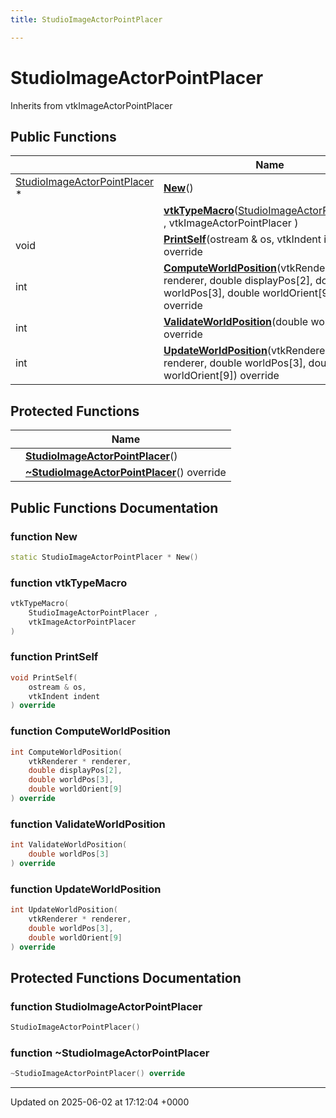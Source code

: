 ```yaml
---
title: StudioImageActorPointPlacer

---
```


# StudioImageActorPointPlacer





Inherits from vtkImageActorPointPlacer

## Public Functions

|                | Name           |
| -------------- | -------------- |
| [StudioImageActorPointPlacer](../Classes/classStudioImageActorPointPlacer.md) * | **[New](../Classes/classStudioImageActorPointPlacer.md#function-new)**() |
| | **[vtkTypeMacro](../Classes/classStudioImageActorPointPlacer.md#function-vtktypemacro)**([StudioImageActorPointPlacer](../Classes/classStudioImageActorPointPlacer.md) , vtkImageActorPointPlacer ) |
| void | **[PrintSelf](../Classes/classStudioImageActorPointPlacer.md#function-printself)**(ostream & os, vtkIndent indent) override |
| int | **[ComputeWorldPosition](../Classes/classStudioImageActorPointPlacer.md#function-computeworldposition)**(vtkRenderer * renderer, double displayPos[2], double worldPos[3], double worldOrient[9]) override |
| int | **[ValidateWorldPosition](../Classes/classStudioImageActorPointPlacer.md#function-validateworldposition)**(double worldPos[3]) override |
| int | **[UpdateWorldPosition](../Classes/classStudioImageActorPointPlacer.md#function-updateworldposition)**(vtkRenderer * renderer, double worldPos[3], double worldOrient[9]) override |

## Protected Functions

|                | Name           |
| -------------- | -------------- |
| | **[StudioImageActorPointPlacer](../Classes/classStudioImageActorPointPlacer.md#function-studioimageactorpointplacer)**() |
| | **[~StudioImageActorPointPlacer](../Classes/classStudioImageActorPointPlacer.md#function-~studioimageactorpointplacer)**() override |

## Public Functions Documentation

### function New

```cpp
static StudioImageActorPointPlacer * New()
```


### function vtkTypeMacro

```cpp
vtkTypeMacro(
    StudioImageActorPointPlacer ,
    vtkImageActorPointPlacer 
)
```


### function PrintSelf

```cpp
void PrintSelf(
    ostream & os,
    vtkIndent indent
) override
```


### function ComputeWorldPosition

```cpp
int ComputeWorldPosition(
    vtkRenderer * renderer,
    double displayPos[2],
    double worldPos[3],
    double worldOrient[9]
) override
```


### function ValidateWorldPosition

```cpp
int ValidateWorldPosition(
    double worldPos[3]
) override
```


### function UpdateWorldPosition

```cpp
int UpdateWorldPosition(
    vtkRenderer * renderer,
    double worldPos[3],
    double worldOrient[9]
) override
```


## Protected Functions Documentation

### function StudioImageActorPointPlacer

```cpp
StudioImageActorPointPlacer()
```


### function ~StudioImageActorPointPlacer

```cpp
~StudioImageActorPointPlacer() override
```


-------------------------------

Updated on 2025-06-02 at 17:12:04 +0000